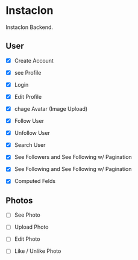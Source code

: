 #  Instaclon

Instaclon Backend.

## User

- [x] Create Account
- [x] see Profile
- [x] Login
- [x] Edit Profile
- [x] chage Avatar (Image Upload)
- [x] Follow User
- [x] Unfollow User
- [x] Search User
- [x] See Followers and See Following w/ Pagination
- [x] See Following and See Following w/ Pagination
- [x] Computed Felds



## Photos

- [ ] See Photo
- [ ] Upload Photo
- [ ] Edit Photo
- [ ] Like / Unlike Photo

